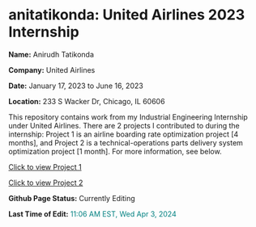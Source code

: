 # anitatikonda: United Airlines 2023 Internship

**Name:** Anirudh Tatikonda

**Company:** United Airlines

**Date:** January 17, 2023 to June 16, 2023

**Location:** 233 S Wacker Dr, Chicago, IL 60606

This repository contains work from my Industrial Engineering Internship under United Airlines. There are 2 projects I contributed to during the internship: Project 1 is an airline boarding rate optimization project \[4 months\], and Project 2 is a technical-operations parts delivery system optimization project \[1 month\]. For more information, see below.

[Click to view Project 1](https://github.com/anitatikonda/pages/ltang82/CS4641_Team47/Proposal)

[Click to view Project 2](https://github.gatech.edu/pages/ltang82/CS4641_Team47/Midterm)

**Github Page Status:** Currently Editing

**Last Time of Edit:** <span style="color:teal"> 11:06 AM EST, Wed Apr 3, 2024 </span>
